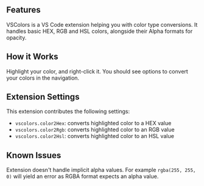 ## Features

VSColors is a VS Code extension helping you with color type conversions. It handles basic HEX, RGB and HSL colors, alongside their Alpha formats for opacity.

## How it Works

Highlight your color, and right-click it. You should see options to convert your colors in the navigation.

## Extension Settings

This extension contributes the following settings:

- `vscolors.color2Hex`: converts highlighted color to a HEX value
- `vscolors.color2Rgb`: converts highlighted color to an RGB value
- `vscolors.color2Hsl`: converts highlighted color to an HSL value

## Known Issues

Extension doesn't handle implicit alpha values.
For example `rgba(255, 255, 0)` will yield an error as RGBA format expects an alpha value.
